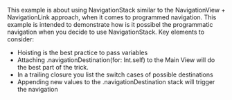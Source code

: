 This example is about using NavigationStack similar to the NavigationView + NavigationLink approach, when it comes to programmed navigation.
This example is intended to demonstrate how is it possibel the programmatic navigation when you decide to use NavigationStack.
Key elements to consider:
<ul>
  <li>Hoisting is the best practice to pass variables</li>
  <li>Attaching .navigationDestination(for: Int.self) to the Main View will do the best part of the trick.</li>
  <li>In a trailing closure you list the switch cases of possible destinations</li>
  <li>Appending new values to the .navigationDestination stack will trigger the navigation</li>
</ul>
